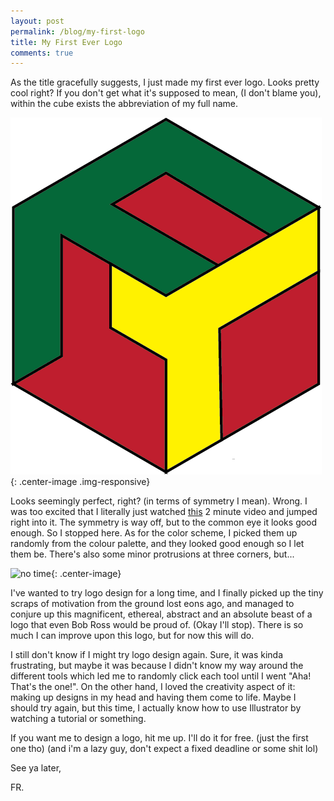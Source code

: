 ```yaml
---
layout: post
permalink: /blog/my-first-logo
title: My First Ever Logo
comments: true
---
```


<style>
  .center-image{
      margin: 0 auto;
      display: block;
  }
</style>

As the title gracefully suggests, I just made my first ever logo. Looks pretty cool right? If you don't get what it's supposed to mean, (I don't blame you), within the cube exists the abbreviation of my full name.

![fr-logo](/assets/images/fr-logo.png){: .center-image .img-responsive}

Looks seemingly perfect, right? (in terms of symmetry I mean). Wrong. I was too excited that I literally just watched [this](https://www.youtube.com/watch?v=q5Rfu5OJ--M) 2 minute video and jumped right into it. The symmetry is way off, but to the common eye it looks good enough. So I stopped here. As for the color scheme, I picked them up randomly from the colour palette, and they looked good enough so I let them be. There's also some minor protrusions at three corners, but... 

![no time](https://media.giphy.com/media/10PcMWwtZSYk2k/giphy.gif){: .center-image}

I've wanted to try logo design for a long time, and I finally picked up the tiny scraps of motivation from the ground lost eons ago, and managed to conjure up this magnificent, ethereal, abstract and an absolute beast of a logo that even Bob Ross would be proud of. (Okay I'll stop). There is so much I can improve upon this logo, but for now this will do. 

I still don't know if I might try logo design again. Sure, it was kinda frustrating, but maybe it was because I didn't know my way around the different tools which led me to randomly click each tool until I went "Aha! That's the one!". On the other hand, I loved the creativity aspect of it: making up designs in my head and having them come to life. Maybe I should try again, but this time, I actually know how to use Illustrator by watching a tutorial or something.

If you want me to design a logo, hit me up. I'll do it for free. (just the first one tho) (and i'm a lazy guy, don't expect a fixed deadline or some shit lol)

See ya later,

FR.
